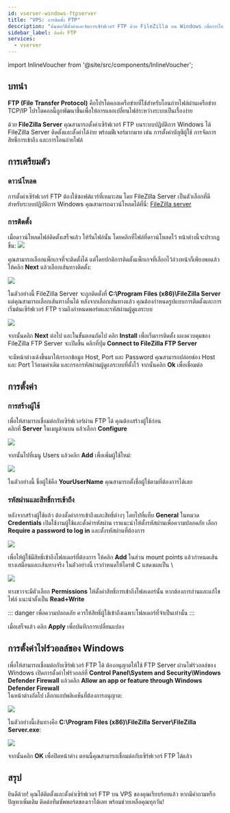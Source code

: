 ```yaml
---
id: vserver-windows-ftpserver
title: "VPS: การติดตั้ง FTP"
description: "ค้นพบวิธีตั้งค่าและจัดการเซิร์ฟเวอร์ FTP ด้วย FileZilla บน Windows เพื่อการโอนถ่ายไฟล์ที่ปลอดภัยและควบคุมการเข้าถึงของผู้ใช้ → เรียนรู้เพิ่มเติมตอนนี้"
sidebar_label: ติดตั้ง FTP
services:
  - vserver
---
```


import InlineVoucher from '@site/src/components/InlineVoucher';

## บทนำ

**FTP (File Transfer Protocol)** คือโปรโตคอลเครือข่ายที่ใช้สำหรับโอนถ่ายไฟล์ผ่านเครือข่าย TCP/IP โปรโตคอลนี้ถูกพัฒนาขึ้นเพื่อให้การแลกเปลี่ยนไฟล์ระหว่างระบบเป็นเรื่องง่าย

ด้วย **FileZilla Server** คุณสามารถตั้งค่าเซิร์ฟเวอร์ FTP บนระบบปฏิบัติการ Windows ได้ FileZilla Server ติดตั้งและตั้งค่าได้ง่าย พร้อมฟีเจอร์มากมาย เช่น การตั้งค่าบัญชีผู้ใช้ การจัดการสิทธิ์การเข้าถึง และการโอนถ่ายไฟล์
<InlineVoucher />


## การเตรียมตัว

### ดาวน์โหลด

การตั้งค่าเซิร์ฟเวอร์ FTP ต้องใช้ซอฟต์แวร์ที่เหมาะสม โดย FileZilla Server เป็นตัวเลือกที่ดีสำหรับระบบปฏิบัติการ Windows คุณสามารถดาวน์โหลดได้ที่นี่: [FileZilla server](https://filezilla-project.org/download.php?type=server)



### การติดตั้ง

เมื่อดาวน์โหลดไฟล์ติดตั้งเสร็จแล้ว ให้รันไฟล์นั้น โดยคลิกที่ไฟล์ที่ดาวน์โหลดไว้ หน้าต่างนี้จะปรากฏขึ้น: ![](https://screensaver01.zap-hosting.com/index.php/s/Qi97fYbyoKDdsi3/preview)



คุณสามารถเลือกแพ็กเกจที่จะติดตั้งได้ แต่โดยปกติการติดตั้งแพ็กเกจที่เลือกไว้ล่วงหน้าก็เพียงพอแล้ว ให้คลิก **Next** แล้วเลือกเส้นทางติดตั้ง:

![](https://screensaver01.zap-hosting.com/index.php/s/fsMiKt9Zjas4Rme/preview)

ในตัวอย่างนี้ FileZilla Server จะถูกติดตั้งที่ **C:\Program Files (x86)\FileZilla Server** แต่คุณสามารถเลือกเส้นทางอื่นได้ หลังจากเลือกเส้นทางแล้ว คุณต้องกำหนดรูปแบบการติดตั้งและการเริ่มต้นเซิร์ฟเวอร์ FTP รวมถึงกำหนดพอร์ตและรหัสผ่านผู้ดูแลระบบ



![](https://screensaver01.zap-hosting.com/index.php/s/gCoGAcGnTtLQ2P6/preview)

จากนั้นคลิก **Next** ต่อไป และในขั้นตอนถัดไป คลิก **Install** เพื่อเริ่มการติดตั้ง แผงควบคุมของ FileZilla FTP Server จะเปิดขึ้น คลิกที่ปุ่ม **Connect to FileZilla FTP Server**

จะมีหน้าต่างเด้งขึ้นมาให้กรอกข้อมูล Host, Port และ Password คุณสามารถปล่อยช่อง Host และ Port ไว้ตามค่าเดิม และกรอกรหัสผ่านผู้ดูแลระบบที่ตั้งไว้ จากนั้นคลิก **Ok** เพื่อเชื่อมต่อ



## การตั้งค่า

### การสร้างผู้ใช้

เพื่อให้สามารถเชื่อมต่อกับเซิร์ฟเวอร์ผ่าน FTP ได้ คุณต้องสร้างผู้ใช้ก่อน  
คลิกที่ **Server** ในเมนูด้านบน แล้วเลือก **Configure**

![](https://screensaver01.zap-hosting.com/index.php/s/D7KHSrkGZEErEcH/preview)

จากนั้นไปที่เมนู Users แล้วคลิก **Add** เพื่อเพิ่มผู้ใช้ใหม่:

![](https://screensaver01.zap-hosting.com/index.php/s/mtdi4oRmR4ZDzyq/preview)

ในตัวอย่างนี้ ชื่อผู้ใช้คือ **YourUserName** คุณสามารถตั้งชื่อผู้ใช้ตามที่ต้องการได้เลย



### รหัสผ่านและสิทธิ์การเข้าถึง

หลังจากสร้างผู้ใช้แล้ว ต้องตั้งค่าการเข้าถึงและสิทธิ์ต่างๆ โดยไปที่แท็บ **General** ในหมวด **Credentials** เปิดใช้งานผู้ใช้และตั้งค่ารหัสผ่าน เราแนะนำให้ตั้งรหัสผ่านเพื่อความปลอดภัย เลือก **Require a password to log in** และตั้งรหัสผ่านที่ต้องการ

![](https://screensaver01.zap-hosting.com/index.php/s/gwkkexqXgmfXc2q/preview)

เพื่อให้ผู้ใช้มีสิทธิ์เข้าถึงโฟลเดอร์ที่ต้องการ ให้คลิก **Add** ในส่วน mount points แล้วกำหนดเส้นทางเสมือนและเส้นทางจริง ในตัวอย่างนี้ เรากำหนดให้ไดรฟ์ C แสดงผลเป็น \

![](https://screensaver01.zap-hosting.com/index.php/s/LE46PteX7eAftjQ/preview)

ทางขวาจะมีตัวเลือก **Permissions** ให้ตั้งค่าสิทธิ์การเข้าถึงโฟลเดอร์นั้น หากต้องการอ่านและแก้ไขไฟล์ แนะนำตั้งเป็น **Read+Write**

::: danger
เพื่อความปลอดภัย ควรให้สิทธิ์ผู้ใช้เข้าถึงเฉพาะโฟลเดอร์ที่จำเป็นเท่านั้น
:::

เมื่อเสร็จแล้ว คลิก **Apply** เพื่อบันทึกการเปลี่ยนแปลง



## การตั้งค่าไฟร์วอลล์ของ Windows

เพื่อให้สามารถเชื่อมต่อกับเซิร์ฟเวอร์ FTP ได้ ต้องอนุญาตให้ใช้ FTP Server ผ่านไฟร์วอลล์ของ Windows เปิดการตั้งค่าไฟร์วอลล์ที่ **Control Panel\System and Security\Windows Defender Firewall** แล้วคลิก **Allow an app or feature through Windows Defender Firewall**  
ในหน้าต่างถัดไป เลือกแอปพลิเคชันที่ต้องการอนุญาต:

![](https://screensaver01.zap-hosting.com/index.php/s/aorQ7Y8gQJPSE8e/preview)

ในตัวอย่างนี้เส้นทางคือ **C:\Program Files (x86)\FileZilla Server\FileZilla Server.exe**:

![](https://screensaver01.zap-hosting.com/index.php/s/wx7p5GykbQfx8B6/preview)

จากนั้นคลิก **OK** เพื่อปิดหน้าต่าง ตอนนี้คุณสามารถเชื่อมต่อกับเซิร์ฟเวอร์ FTP ได้แล้ว


## สรุป

ยินดีด้วย! คุณได้ติดตั้งและตั้งค่าเซิร์ฟเวอร์ FTP บน VPS ของคุณเรียบร้อยแล้ว หากมีคำถามหรือปัญหาเพิ่มเติม ติดต่อทีมซัพพอร์ตของเราได้เลย พร้อมช่วยเหลือคุณทุกวัน!

<InlineVoucher />